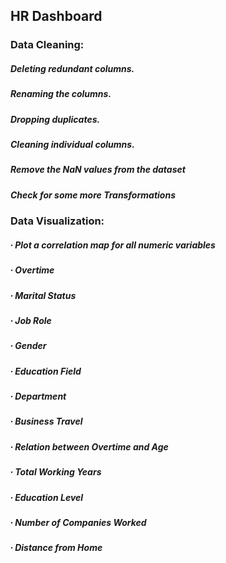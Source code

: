 ## HR Dashboard
### Data Cleaning:
##### Deleting redundant columns.

##### Renaming the columns.

##### Dropping duplicates.

##### Cleaning individual columns.
##### Remove the NaN values from the dataset
##### Check for some more Transformations

### Data Visualization:
##### ∙        Plot a correlation map for all numeric variables
##### ∙        Overtime
##### ∙        Marital Status
##### ∙        Job Role
##### ∙        Gender
##### ∙        Education Field
##### ∙        Department
##### ∙        Business Travel
##### ∙        Relation between Overtime and Age
##### ∙        Total Working Years
##### ∙        Education Level
##### ∙        Number of Companies Worked
##### ∙        Distance from Home

